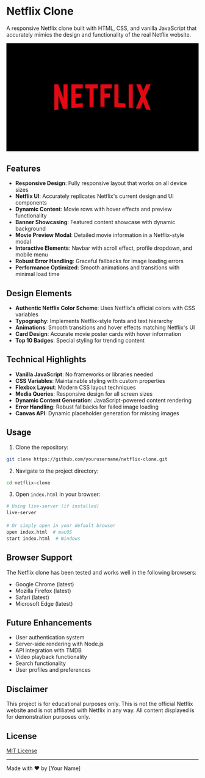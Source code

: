 # Netflix Clone

A responsive Netflix clone built with HTML, CSS, and vanilla JavaScript that accurately mimics the design and functionality of the real Netflix website.

![Netflix Clone Screenshot](images\05cItXL96l4LE9n02WfDR0h-5.webp)

## Features

- **Responsive Design**: Fully responsive layout that works on all device sizes
- **Netflix UI**: Accurately replicates Netflix's current design and UI components
- **Dynamic Content**: Movie rows with hover effects and preview functionality
- **Banner Showcasing**: Featured content showcase with dynamic background
- **Movie Preview Modal**: Detailed movie information in a Netflix-style modal
- **Interactive Elements**: Navbar with scroll effect, profile dropdown, and mobile menu
- **Robust Error Handling**: Graceful fallbacks for image loading errors
- **Performance Optimized**: Smooth animations and transitions with minimal load time

## Design Elements

- **Authentic Netflix Color Scheme**: Uses Netflix's official colors with CSS variables
- **Typography**: Implements Netflix-style fonts and text hierarchy
- **Animations**: Smooth transitions and hover effects matching Netflix's UI
- **Card Design**: Accurate movie poster cards with hover information
- **Top 10 Badges**: Special styling for trending content

## Technical Highlights

- **Vanilla JavaScript**: No frameworks or libraries needed
- **CSS Variables**: Maintainable styling with custom properties
- **Flexbox Layout**: Modern CSS layout techniques
- **Media Queries**: Responsive design for all screen sizes
- **Dynamic Content Generation**: JavaScript-powered content rendering
- **Error Handling**: Robust fallbacks for failed image loading
- **Canvas API**: Dynamic placeholder generation for missing images

## Usage

1. Clone the repository:
```bash
git clone https://github.com/yourusername/netflix-clone.git
```

2. Navigate to the project directory:
```bash
cd netflix-clone
```

3. Open `index.html` in your browser:
```bash
# Using live-server (if installed)
live-server

# Or simply open in your default browser
open index.html  # macOS
start index.html  # Windows
```

## Browser Support

The Netflix clone has been tested and works well in the following browsers:
- Google Chrome (latest)
- Mozilla Firefox (latest)
- Safari (latest)
- Microsoft Edge (latest)

## Future Enhancements

- User authentication system
- Server-side rendering with Node.js
- API integration with TMDB
- Video playback functionality
- Search functionality
- User profiles and preferences

## Disclaimer

This project is for educational purposes only. This is not the official Netflix website and is not affiliated with Netflix in any way. All content displayed is for demonstration purposes only.

## License

[MIT License](LICENSE)

---

Made with ❤️ by [Your Name] 
